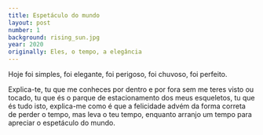 ```yaml
---
title: Espetáculo do mundo
layout: post
number: 1
background: rising_sun.jpg
year: 2020
originally: Eles, o tempo, a elegância
---
```


Hoje foi simples, foi elegante, foi perigoso, foi chuvoso, foi perfeito.

Explica-te, tu que me conheces por dentro e por fora sem me teres visto ou tocado, tu que és o parque de estacionamento dos meus esqueletos, tu que és tudo isto, explica-me como é que a felicidade advém da forma correta de perder o tempo, mas leva o teu tempo, enquanto arranjo um tempo para apreciar o espetáculo do mundo. 